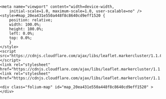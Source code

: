 <head>    
    <meta http-equiv="content-type" content="text/html; charset=UTF-8" />
    <script>L_PREFER_CANVAS=false; L_NO_TOUCH=false; L_DISABLE_3D=false;</script>
    <script src="https://cdn.jsdelivr.net/npm/leaflet@1.3.4/dist/leaflet.js"></script>
    <script src="https://ajax.googleapis.com/ajax/libs/jquery/1.11.1/jquery.min.js"></script>
    <script src="https://maxcdn.bootstrapcdn.com/bootstrap/3.2.0/js/bootstrap.min.js"></script>
    <script src="https://cdnjs.cloudflare.com/ajax/libs/Leaflet.awesome-markers/2.0.2/leaflet.awesome-markers.js"></script>
    <link rel="stylesheet" href="https://cdn.jsdelivr.net/npm/leaflet@1.3.4/dist/leaflet.css"/>
    <link rel="stylesheet" href="https://maxcdn.bootstrapcdn.com/bootstrap/3.2.0/css/bootstrap.min.css"/>
    <link rel="stylesheet" href="https://maxcdn.bootstrapcdn.com/bootstrap/3.2.0/css/bootstrap-theme.min.css"/>
    <link rel="stylesheet" href="https://maxcdn.bootstrapcdn.com/font-awesome/4.6.3/css/font-awesome.min.css"/>
    <link rel="stylesheet" href="https://cdnjs.cloudflare.com/ajax/libs/Leaflet.awesome-markers/2.0.2/leaflet.awesome-markers.css"/>
    <link rel="stylesheet" href="https://rawcdn.githack.com/python-visualization/folium/master/folium/templates/leaflet.awesome.rotate.css"/>
    <style>html, body {width: 100%;height: 100%;margin: 0;padding: 0;}</style>
    <style>#map {position:absolute;top:0;bottom:0;right:0;left:0;}</style>
    
    <meta name="viewport" content="width=device-width,
        initial-scale=1.0, maximum-scale=1.0, user-scalable=no" />
    <style>#map_20ea431e550a448f8c8640cd9eff1520 {
        position: relative;
        width: 100.0%;
        height: 100.0%;
        left: 0.0%;
        top: 0.0%;
        }
    </style>
    <script src="https://cdnjs.cloudflare.com/ajax/libs/leaflet.markercluster/1.1.0/leaflet.markercluster.js"></script>
    <link rel="stylesheet" href="https://cdnjs.cloudflare.com/ajax/libs/leaflet.markercluster/1.1.0/MarkerCluster.css"/>
    <link rel="stylesheet" href="https://cdnjs.cloudflare.com/ajax/libs/leaflet.markercluster/1.1.0/MarkerCluster.Default.css"/>
</head>
<body>    
    
    <div class="folium-map" id="map_20ea431e550a448f8c8640cd9eff1520" ></div>
</body>
<script>    
    
    
        var bounds = null;
    
    var map_20ea431e550a448f8c8640cd9eff1520 = L.map(
        'map_20ea431e550a448f8c8640cd9eff1520', {
        center: [51.45623, 22.60933],
        zoom: 13,
        maxBounds: bounds,
        layers: [],
        worldCopyJump: false,
        crs: L.CRS.EPSG3857,
        zoomControl: true,
        });
    
    
    var tile_layer_a65c3b684bd5416584eae83a9a301503 = L.tileLayer(
        'https://{s}.tile.openstreetmap.org/{z}/{x}/{y}.png',
        {
        "attribution": null,
        "detectRetina": false,
        "maxNativeZoom": 18,
        "maxZoom": 18,
        "minZoom": 0,
        "noWrap": false,
        "opacity": 1,
        "subdomains": "abc",
        "tms": false
}).addTo(map_20ea431e550a448f8c8640cd9eff1520);
    
            var marker_cluster_0be0f3a1f1f348258c2fc834d9e6b631 = L.markerClusterGroup({});
            map_20ea431e550a448f8c8640cd9eff1520.addLayer(marker_cluster_0be0f3a1f1f348258c2fc834d9e6b631);
            
    
            var circle_marker_86461db49fde4f97ba4cf010d5e3faff = L.circleMarker(
                [51.45623, 22.60933],
                {
  "bubblingMouseEvents": true,
  "color": "red",
  "dashArray": null,
  "dashOffset": null,
  "fill": true,
  "fillColor": "red",
  "fillOpacity": 0.2,
  "fillRule": "evenodd",
  "lineCap": "round",
  "lineJoin": "round",
  "opacity": 1.0,
  "radius": 20,
  "stroke": true,
  "weight": 3
}
                )
                .addTo(marker_cluster_0be0f3a1f1f348258c2fc834d9e6b631);
            
    
            var popup_a1f545c51dab4f5fb8dc519348445e89 = L.popup({maxWidth: '300'
            
            });
            
                var html_2f6417e0e5f846e0b2312d88c73d803a = $(`<div id="html_2f6417e0e5f846e0b2312d88c73d803a" style="width: 100.0%; height: 100.0%;">Status: Zły<br>PM 2.5: 96<br>PM 10: 114</div>`)[0];
                popup_a1f545c51dab4f5fb8dc519348445e89.setContent(html_2f6417e0e5f846e0b2312d88c73d803a);
            
            circle_marker_86461db49fde4f97ba4cf010d5e3faff.bindPopup(popup_a1f545c51dab4f5fb8dc519348445e89)
            ;
            
        
    
            var marker_cluster_fa21d7ea6e31438a913bc8f5fe459b3d = L.markerClusterGroup({});
            map_20ea431e550a448f8c8640cd9eff1520.addLayer(marker_cluster_fa21d7ea6e31438a913bc8f5fe459b3d);
            
    
            var circle_marker_5638e99dee5a4cda8784983a940b2b60 = L.circleMarker(
                [51.46642, 22.60753],
                {
  "bubblingMouseEvents": true,
  "color": "black",
  "dashArray": null,
  "dashOffset": null,
  "fill": true,
  "fillColor": "black",
  "fillOpacity": 0.2,
  "fillRule": "evenodd",
  "lineCap": "round",
  "lineJoin": "round",
  "opacity": 1.0,
  "radius": 20,
  "stroke": true,
  "weight": 3
}
                )
                .addTo(marker_cluster_fa21d7ea6e31438a913bc8f5fe459b3d);
            
    
            var popup_ffd56f13eb03418dab091595b5f7d1f5 = L.popup({maxWidth: '300'
            
            });
            
                var html_f7c2004c9ba649adb8b8ebec20de3a16 = $(`<div id="html_f7c2004c9ba649adb8b8ebec20de3a16" style="width: 100.0%; height: 100.0%;">Status: Bardzo zły<br>PM 2.5: 156<br>PM 10: 184</div>`)[0];
                popup_ffd56f13eb03418dab091595b5f7d1f5.setContent(html_f7c2004c9ba649adb8b8ebec20de3a16);
            
            circle_marker_5638e99dee5a4cda8784983a940b2b60.bindPopup(popup_ffd56f13eb03418dab091595b5f7d1f5)
            ;
            
        
    
            var marker_cluster_94a4170584d94f4f8c751511ba086fbb = L.markerClusterGroup({});
            map_20ea431e550a448f8c8640cd9eff1520.addLayer(marker_cluster_94a4170584d94f4f8c751511ba086fbb);
            
    
            var circle_marker_5675d3fd9c184a4e80e8c19a1b53d467 = L.circleMarker(
                [51.4707331, 22.6089767],
                {
  "bubblingMouseEvents": true,
  "color": "black",
  "dashArray": null,
  "dashOffset": null,
  "fill": true,
  "fillColor": "black",
  "fillOpacity": 0.2,
  "fillRule": "evenodd",
  "lineCap": "round",
  "lineJoin": "round",
  "opacity": 1.0,
  "radius": 20,
  "stroke": true,
  "weight": 3
}
                )
                .addTo(marker_cluster_94a4170584d94f4f8c751511ba086fbb);
            
    
            var popup_372526bc23754cb485e8a55b1a2b2856 = L.popup({maxWidth: '300'
            
            });
            
                var html_1c70f71e42524443a728ac4bc3839e02 = $(`<div id="html_1c70f71e42524443a728ac4bc3839e02" style="width: 100.0%; height: 100.0%;">Status: Bardzo zły<br>PM 2.5: 270<br>PM 10: 311</div>`)[0];
                popup_372526bc23754cb485e8a55b1a2b2856.setContent(html_1c70f71e42524443a728ac4bc3839e02);
            
            circle_marker_5675d3fd9c184a4e80e8c19a1b53d467.bindPopup(popup_372526bc23754cb485e8a55b1a2b2856)
            ;
            
        
    
            var marker_cluster_1548dc6fe435472c924479081c0d3240 = L.markerClusterGroup({});
            map_20ea431e550a448f8c8640cd9eff1520.addLayer(marker_cluster_1548dc6fe435472c924479081c0d3240);
            
    
            var circle_marker_4db909076e934500ba74e32aef179c99 = L.circleMarker(
                [51.4797281, 22.5984428],
                {
  "bubblingMouseEvents": true,
  "color": "black",
  "dashArray": null,
  "dashOffset": null,
  "fill": true,
  "fillColor": "black",
  "fillOpacity": 0.2,
  "fillRule": "evenodd",
  "lineCap": "round",
  "lineJoin": "round",
  "opacity": 1.0,
  "radius": 20,
  "stroke": true,
  "weight": 3
}
                )
                .addTo(marker_cluster_1548dc6fe435472c924479081c0d3240);
            
    
            var popup_dd9a078eb9dd42efa012172e1f22ff34 = L.popup({maxWidth: '300'
            
            });
            
                var html_18fa94e77e614c738adfa3a91acac972 = $(`<div id="html_18fa94e77e614c738adfa3a91acac972" style="width: 100.0%; height: 100.0%;">Status: Bardzo zły<br>PM 2.5: 395<br>PM 10: 501</div>`)[0];
                popup_dd9a078eb9dd42efa012172e1f22ff34.setContent(html_18fa94e77e614c738adfa3a91acac972);
            
            circle_marker_4db909076e934500ba74e32aef179c99.bindPopup(popup_dd9a078eb9dd42efa012172e1f22ff34)
            ;
            
        
    
            var marker_cluster_c26474e4826141abb6b09364964762f9 = L.markerClusterGroup({});
            map_20ea431e550a448f8c8640cd9eff1520.addLayer(marker_cluster_c26474e4826141abb6b09364964762f9);
            
    
            var circle_marker_8325bc8ec1c747dda8ff4d5f41c93d2a = L.circleMarker(
                [51.4605429, 22.6103907],
                {
  "bubblingMouseEvents": true,
  "color": "black",
  "dashArray": null,
  "dashOffset": null,
  "fill": true,
  "fillColor": "black",
  "fillOpacity": 0.2,
  "fillRule": "evenodd",
  "lineCap": "round",
  "lineJoin": "round",
  "opacity": 1.0,
  "radius": 20,
  "stroke": true,
  "weight": 3
}
                )
                .addTo(marker_cluster_c26474e4826141abb6b09364964762f9);
            
    
            var popup_ba92f5f62b9a4aeab674e2e7a00a1537 = L.popup({maxWidth: '300'
            
            });
            
                var html_34c0e58dc5f6430f8adbcc4aa005fb54 = $(`<div id="html_34c0e58dc5f6430f8adbcc4aa005fb54" style="width: 100.0%; height: 100.0%;">Status: Bardzo zły<br>PM 2.5: 225<br>PM 10: 266</div>`)[0];
                popup_ba92f5f62b9a4aeab674e2e7a00a1537.setContent(html_34c0e58dc5f6430f8adbcc4aa005fb54);
            
            circle_marker_8325bc8ec1c747dda8ff4d5f41c93d2a.bindPopup(popup_ba92f5f62b9a4aeab674e2e7a00a1537)
            ;
            
        
    
            var marker_cluster_37b4f04730fe4c1ab090807d81a81d63 = L.markerClusterGroup({});
            map_20ea431e550a448f8c8640cd9eff1520.addLayer(marker_cluster_37b4f04730fe4c1ab090807d81a81d63);
            
    
            var circle_marker_dfc87277ebb44ce0855b3ed8c80200df = L.circleMarker(
                [51.4585051, 22.6049089],
                {
  "bubblingMouseEvents": true,
  "color": "red",
  "dashArray": null,
  "dashOffset": null,
  "fill": true,
  "fillColor": "red",
  "fillOpacity": 0.2,
  "fillRule": "evenodd",
  "lineCap": "round",
  "lineJoin": "round",
  "opacity": 1.0,
  "radius": 20,
  "stroke": true,
  "weight": 3
}
                )
                .addTo(marker_cluster_37b4f04730fe4c1ab090807d81a81d63);
            
    
            var popup_09719bd6c84c474fbba4f15d65a1a4ad = L.popup({maxWidth: '300'
            
            });
            
                var html_afe1533edb5d4a94a22a0cd02ae40dac = $(`<div id="html_afe1533edb5d4a94a22a0cd02ae40dac" style="width: 100.0%; height: 100.0%;">Status: Zły<br>PM 2.5: 111<br>PM 10: 126</div>`)[0];
                popup_09719bd6c84c474fbba4f15d65a1a4ad.setContent(html_afe1533edb5d4a94a22a0cd02ae40dac);
            
            circle_marker_dfc87277ebb44ce0855b3ed8c80200df.bindPopup(popup_09719bd6c84c474fbba4f15d65a1a4ad)
            ;
            
        
</script>
